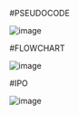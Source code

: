#PSEUDOCODE

![image](https://github.com/user-attachments/assets/d0826dc2-d0cc-4936-a940-4c57720e2434)

#FLOWCHART

![image](https://github.com/user-attachments/assets/663eea61-4bc6-423d-bd9d-30c08b781287)

#IPO

![image](https://github.com/user-attachments/assets/f6592ebb-0685-4bd9-a611-f7f22b5ce63a)
